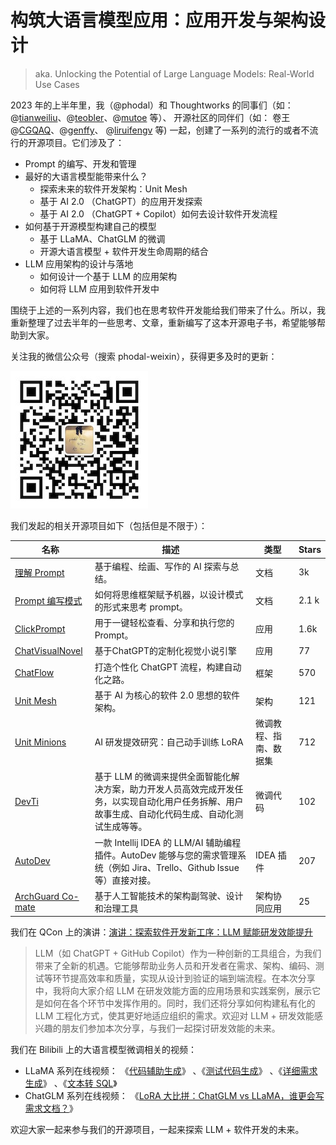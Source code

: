 # 构筑大语言模型应用：应用开发与架构设计

> aka. Unlocking the Potential of Large Language Models: Real-World Use Cases

2023 年的上半年里，我（@phodal）和 Thoughtworks
的同事们（如：@[tianweiliu](https://github.com/tianweiliu)、@[teobler](https://github.com/teobler)、@[mutoe](https://github.com/mutoe)
等）、
开源社区的同伴们（如：
卷王@[CGQAQ](https://github.com/CGQAQ)、@[genffy](https://github.com/genffy)、 @[liruifengv](https://github.com/liruifengv)
等)
一起，创建了一系列的流行的或者不流行的开源项目。它们涉及了：

- Prompt 的编写、开发和管理
- 最好的大语言模型能带来什么？
    - 探索未来的软件开发架构：Unit Mesh
    - 基于 AI 2.0 （ChatGPT）的应用开发探索
    - 基于 AI 2.0 （ChatGPT + Copilot）如何去设计软件开发流程
- 如何基于开源模型构建自己的模型
    - 基于 LLaMA、ChatGLM 的微调
    - 开源大语言模型 + 软件开发生命周期的结合
- LLM 应用架构的设计与落地
    - 如何设计一个基于 LLM 的应用架构
    - 如何将 LLM 应用到软件开发中

围绕于上述的一系列内容，我们也在思考软件开发能给我们带来了什么。所以，我重新整理了过去半年的一些思考、文章，重新编写了这本开源电子书，希望能够帮助到大家。

关注我的微信公众号（搜索 phodal-weixin），获得更多及时的更新：

![微信公众号](src/images/qrcode.jpg)

我们发起的相关开源项目如下（包括但是不限于）：

| 名称                                                                         | 描述                                                                                       | 类型          | Stars |
|----------------------------------------------------------------------------|------------------------------------------------------------------------------------------|-------------|-------|
| [理解 Prompt](https://github.com/prompt-engineering/understand-prompt)       | 基于编程、绘画、写作的 AI 探索与总结。                                                                    | 文档          | 3k    |
| [Prompt 编写模式](https://github.com/prompt-engineering/prompt-patterns)       | 如何将思维框架赋予机器，以设计模式的形式来思考 prompt。                                                          | 文档          | 2.1 k |
| [ClickPrompt](https://github.com/prompt-engineering/click-prompt)          | 用于一键轻松查看、分享和执行您的 Prompt。                                                                 | 应用          | 1.6k  |
| [ChatVisualNovel](https://github.com/prompt-engineering/chat-visual-novel) | 基于ChatGPT的定制化视觉小说引擎                                                                      | 应用          | 77    | 
| [ChatFlow](https://github.com/prompt-engineering/chat-flow)                | 打造个性化 ChatGPT 流程，构建自动化之路。                                                                | 框架          | 570   |
| [Unit Mesh](https://github.com/unit-mesh/unit-mesh)                        | 基于 AI 为核心的软件 2.0 思想的软件架构。                                                                | 架构          | 121   | 
| [Unit Minions](https://github.com/unit-mesh/unit-minions)                  | AI 研发提效研究：自己动手训练 LoRA                                                                    | 微调教程、指南、数据集 | 712   |
| [DevTi](https://github.com/unit-mesh/devti)                                | 基于 LLM 的微调来提供全面智能化解决方案，助力开发人员高效完成开发任务，以实现自动化用户任务拆解、用户故事生成、自动化代码生成、自动化测试生成等等。             | 微调代码        | 102   |
| [AutoDev](https://github.com/unit-mesh/auto-dev)                           | 一款 Intellij IDEA 的 LLM/AI 辅助编程插件。AutoDev 能够与您的需求管理系统（例如 Jira、Trello、Github Issue 等）直接对接。 | IDEA 插件     | 207   |
| [ArchGuard Co-mate](https://github.com/archguard/co-mate)                  | 基于人工智能技术的架构副驾驶、设计和治理工具                                                                   | 架构协同应用      | 25    |

我们在 QCon
上的演讲：[演讲：探索软件开发新工序：LLM 赋能研发效能提升](https://qcon.infoq.cn/2023/guangzhou/presentation/5319)

> LLM（如 ChatGPT + GitHub
> Copilot）作为一种创新的工具组合，为我们带来了全新的机遇。它能够帮助业务人员和开发者在需求、架构、编码、测试等环节提高效率和质量，实现从设计到验证的端到端流程。在本次分享中，我将向大家介绍
> LLM 在研发效能方面的应用场景和实践案例，展示它是如何在各个环节中发挥作用的。同时，我们还将分享如何构建私有化的 LLM
> 工程化方式，使其更好地适应组织的需求。欢迎对 LLM + 研发效能感兴趣的朋友们参加本次分享，与我们一起探讨研发效能的未来。

我们在 Bilibili 上的大语言模型微调相关的视频：

- LLaMA
  系列在线视频： 《[代码辅助生成](https://www.bilibili.com/video/BV1Rh411u74H/)》 、《[测试代码生成](https://www.bilibili.com/video/BV1jg4y1G7Xc/)》 、《[详细需求生成](https://www.bilibili.com/video/BV1Us4y1N7rd/)》 、《[文本转 SQL](https://www.bilibili.com/video/BV1uv4y1H7bg/)》
- ChatGLM 系列在线视频： 《[LoRA 大比拼：ChatGLM vs LLaMA，谁更会写需求文档？](https://www.bilibili.com/video/BV1fv4y1n7Y3/)》

欢迎大家一起来参与我们的开源项目，一起来探索 LLM + 软件开发的未来。
